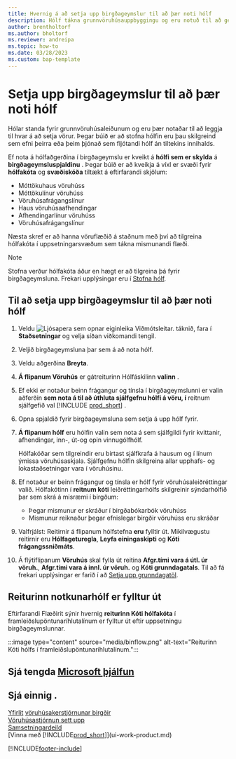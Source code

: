 ```yaml
---
title: Hvernig á að setja upp birgðageymslur til að þær noti hólf
description: Hólf tákna grunnvöruhúsauppbyggingu og eru notuð til að gera tillögur að staðsetningu vöru.
author: brentholtorf
ms.author: bholtorf
ms.reviewer: andreipa
ms.topic: how-to
ms.date: 03/28/2023
ms.custom: bap-template
---
```


# Setja upp birgðageymslur til að þær noti hólf

Hólar standa fyrir grunnvöruhúsaleiðunum og eru þær notaðar til að leggja til hvar á að setja vörur. Þegar búið er að stofna hólfin eru þau skilgreind sem efni þeirra eða þeim þjónað sem fljótandi hólf án tiltekins innihalds.

Ef nota á hólfaðgerðina í birgðageymslu er kveikt á  **hólfi sem er skylda**  á  **birgðageymsluspjaldinu** . Þegar búið er að kveikja á víxl er svæði fyrir  **hólfakóta**  og  **svæðiskóða**  tiltækt á eftirfarandi skjölum:

* Móttökuhaus vöruhúss
* Móttökulínur vöruhúss
* Vöruhúsafrágangslínur
* Haus vöruhúsaafhendingar
* Afhendingarlínur vöruhúss
* Vöruhúsafrágangslínur

Næsta skref er að hanna vöruflæðið á staðnum með því að tilgreina hólfakóta í uppsetningarsvæðum sem tákna mismunandi flæði.  

> [!NOTE]  
> Stofna verður hólfakóta áður en hægt er að tilgreina þá fyrir birgðageymsluna. Frekari upplýsingar eru í [Stofna hólf](warehouse-how-to-create-individual-bins.md).  

## Til að setja upp birgðageymslur til að þær noti hólf

1. Veldu ![Ljósapera sem opnar eiginleika Viðmótsleitar.](media/ui-search/search_small.png "Segðu mér hvað þú vilt gera") táknið, fara í **Staðsetningar** og velja síðan viðkomandi tengil.  
2. Veljið birgðageymsluna þar sem á að nota hólf.  
3. Veldu aðgerðina **Breyta**.  
4.  **Á flipanum Vöruhús**  er gátreiturinn Hólfáskilinn  **valinn** .  
5. Ef ekki er notaður beinn frágangur og tínsla í birgðageymslunni er valin aðferðin  **sem nota á til að úthluta sjálfgefnu hólfi á vöru, í**  reitnum sjálfgefið val [!INCLUDE [prod_short](includes/prod_short.md)] .  
6. Opna spjaldið fyrir birgðageymsluna sem setja á upp hólf fyrir.
7.  **Á flipanum hólf**  eru hólfin valin sem nota á sem sjálfgildi fyrir kvittanir, afhendingar, inn-, út-og opin vinnugólfhólf.  

    Hólfakóðar sem tilgreindir eru birtast sjálfkrafa á hausum og í línum ýmissa vöruhúsaskjala. Sjálfgefnu hólfin skilgreina allar upphafs- og lokastaðsetningar vara í vöruhúsinu.  
8. Ef notaður er beinn frágangur og tínsla er hólf fyrir vöruhúsaleiðréttingar valið. Hólfakótinn í  **reitnum kóti**  leiðréttingarhólfs skilgreinir sýndarhólfið þar sem skrá á misræmi í birgðum:

    * Þegar mismunur er skráður í birgðabókarbók vöruhúss
    * Mismunur reiknaður þegar efnislegar birgðir vöruhúss eru skráðar  
9. Valfrjálst: Reitirnir á flipanum hólfstefna  **eru**  fylltir út. Mikilvægustu reitirnir eru **Hólfageturegla**, **Leyfa einingaskipti** og **Kóti frágangssniðmáts**.  
10. Á flýtiflipanum **Vöruhús** skal fylla út reitina **Afgr.tími vara á útl. úr vöruh.**, **Afgr.tími vara á innl. úr vöruh.** og **Kóti grunndagatals**. Til að fá frekari upplýsingar er farið í að  [Setja upp grunndagatöl](across-how-to-assign-base-calendars.md).

## Reiturinn notkunarhólf er fylltur út

Eftirfarandi Flæðirit sýnir hvernig  **reiturinn Kóti hólfakóta**  í framleiðslupöntunaríhlutalínum er fylltur út eftir uppsetningu birgðageymslunnar.

:::image type="content" source="media/binflow.png" alt-text="Reiturinn Kóti hólfs í framleiðslupöntunaríhlutalínum.":::

## Sjá tengda [Microsoft þjálfun](/training/modules/configure-bins-location/)

## Sjá einnig .

[Yfirlit](design-details-warehouse-management.md)
[vöruhúsakerstjórnunar birgðir](inventory-manage-inventory.md)  
[Vöruhúsastjórnun sett upp](warehouse-setup-warehouse.md)  
[Samsetningardeild](assembly-assemble-items.md)  
[Vinna með [!INCLUDE[prod_short](includes/prod_short.md)]](ui-work-product.md)

[!INCLUDE[footer-include](includes/footer-banner.md)]
